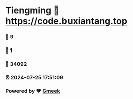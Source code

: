 # Tiengming :link: https://code.buxiantang.top 
### :page_facing_up: [9](https://code.buxiantang.top/tag.html) 
### :speech_balloon: 1 
### :hibiscus: 34092 
### :alarm_clock: 2024-07-25 17:51:09 
### Powered by :heart: [Gmeek](https://github.com/Meekdai/Gmeek)
